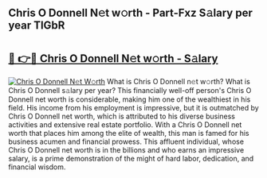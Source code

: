 ## Chris O Donnell N𝚎t w𝚘rth - Part-Fxz S𝚊lary per year TIGbR

# <h2><a href="http://gc2z9gv.nevu.top/?p=Chris+O+Donnell">🔗 👉🔴 Chris O Donnell N𝚎t w𝚘rth - S𝚊lary</a></h2>

[![Chris O Donnell N𝚎t W𝚘rth](https://i.imgur.com/Oavwk0R.jpeg)](http://gc2z9gv.nevu.top/?p=Chris+O+Donnell)
What is Chris O Donnell n𝚎t w𝚘rth? What is Chris O Donnell s𝚊lary per year?
This financially well-off person's Chris O Donnell net worth is considerable, making him one of the wealthiest in his field. His income from his employment is impressive, but it is outmatched by Chris O Donnell net worth, which is attributed to his diverse business activities and extensive real estate portfolio. With a Chris O Donnell net worth that places him among the elite of wealth, this man is famed for his business acumen and financial prowess. This affluent individual, whose Chris O Donnell net worth is in the billions and who earns an impressive salary, is a prime demonstration of the might of hard labor, dedication, and financial wisdom.
